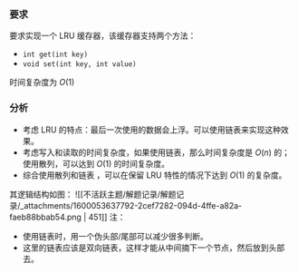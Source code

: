 
### 要求
要求实现一个 LRU 缓存器，该缓存器支持两个方法：

- `int get(int key)`
- `void set(int key, int value)`

时间复杂度为 $O(1)$  


### 分析

- 考虑 LRU 的特点：最后一次使用的数据会上浮。可以使用链表来实现这种效果。
- 考虑写入和读取的时间复杂度，如果使用链表，那么时间复杂度是 $O(n)$  的；使用散列，可以达到 $O(1)$  的时间复杂度。
- 综合使用散列和链表 ，可以在保留 LRU 特性的情况下达到 $O(1)$  的复杂度。

其逻辑结构如图：
![[不活跃主题/解题记录/解题记录/_attachments/1600053637792-2cef7282-094d-4ffe-a82a-faeb88bbab54.png | 451]]
注：

- 使用链表时，用一个伪头部/尾部可以减少很多判断。
- 这里的链表应该是双向链表，这样才能从中间摘下一个节点，然后放到头部去。

